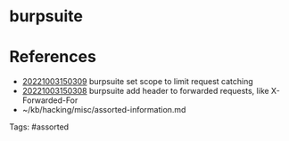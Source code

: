 # burpsuite

# References
- [20221003150309](/zet/20221003150309/) burpsuite set scope to limit request catching
- [20221003150308](/zet/20221003150308/) burpsuite add header to forwarded requests, like X-Forwarded-For
- ~/kb/hacking/misc/assorted-information.md

Tags:
    #assorted

